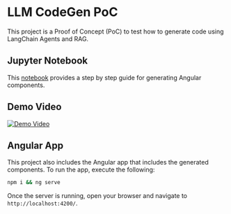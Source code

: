 # LLM CodeGen PoC

This project is a Proof of Concept (PoC) to test how to generate code using LangChain Agents and RAG.

## Jupyter Notebook

This [notebook](https://github.com/sayakb/llm-codegen-poc/blob/main/jupyter-nb/codegen.ipynb) provides a step by step guide for generating Angular components.

## Demo Video

[![Demo Video](https://img.youtube.com/vi/6jOZtFjPMi4/0.jpg)](https://www.youtube.com/watch?v=6jOZtFjPMi4)

## Angular App

This project also includes the Angular app that includes the generated components. To run the app, execute the following:

```bash
npm i && ng serve
```

Once the server is running, open your browser and navigate to `http://localhost:4200/`. 
